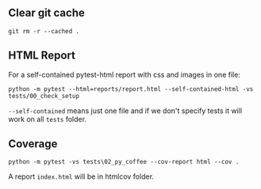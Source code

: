 ## Clear git cache

`git rm -r --cached .`

## HTML Report

For a self-contained pytest-html report with css and images in one file:

`python -m pytest --html=reports/report.html --self-contained-html -vs tests/00_check_setup`

`--self-contained` means just one file and if we don't specify tests it will work on all `tests` folder.

## Coverage

`python -m pytest -vs tests\02_py_coffee --cov-report html --cov .`

A report `index.html` will be in htmlcov folder.